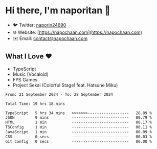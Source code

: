 # Hi there, I'm naporitan 👋

- 🐦 Twitter: [naporin24690](https://twitter.com/naporin24690)
- 🌐 Website: [https://napochaan.com](https://napochaan.com)
- ✉️ Email: [contact@napochaan.com](mailto:contact@napochaan.com)

## What I Love ❤️
- TypeScript
- Music (Vocaloid)
- FPS Games
- Project Sekai (Colorful Stage! feat. Hatsune Miku)

<!--START_SECTION:waka-->

```txt
From: 21 September 2024 - To: 28 September 2024

Total Time: 19 hrs 18 mins

TypeScript   5 hrs 34 mins   >>>>>>>------------------   28.89 %
JSON         9 mins          -------------------------   00.79 %
HTML         1 min           -------------------------   00.17 %
TSConfig     1 min           -------------------------   00.11 %
JavaScript   1 min           -------------------------   00.09 %
CSS          0 secs          -------------------------   00.03 %
Git Config   0 secs          -------------------------   00.00 %
```

<!--END_SECTION:waka-->

